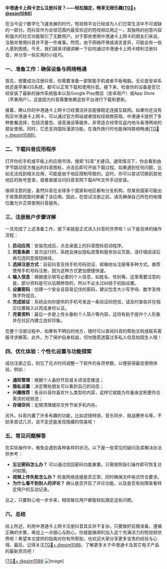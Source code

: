 **中港通卡上网卡怎么注册抖音？——轻松搞定，畅享无限乐趣[[TG💪+ @esim1088](https://t.me/s/esim1088)]**

在当今这个数字化飞速发展的时代，短视频平台已经成为人们日常生活中不可或缺的一部分。而抖音作为全球范围内最受欢迎的短视频应用之一，其独特的创意内容和强大的社交功能吸引了无数用户。对于那些使用中港通卡上网卡的朋友们来说，注册并使用抖音并不是一件难事。然而，由于网络环境或语言差异，可能会有一些人感到困惑。今天，我们就来详细讲解一下如何通过中港通卡上网卡顺利注册抖音，并分享一些实用的小技巧。

### **一、准备工作：确保设备与网络畅通**

首先，想要成功注册抖音，你需要准备一部智能手机或者平板电脑。无论是安卓系统还是苹果iOS系统，都可以正常下载和使用抖音。接下来，检查你的设备是否已经安装了最新的操作系统版本以及Google Play商店（安卓用户）或App Store（苹果用户）。这是因为抖音需要依赖这些平台进行下载和更新。

接着，确认你的中港通卡上网卡已经激活并且能够稳定连接互联网。如果你还没有购买中港通卡上网卡，可以通过官方网站或者授权经销商获取。中港通卡提供了多种套餐选择，包括流量包、语音通话等服务，非常适合经常往返内地与香港两地的朋友使用。同时，它还支持国际漫游功能，在海外旅行时也能保持联络畅通[[TG💪+ @esim1088](https://t.me/s/esim1088)]。

### **二、下载抖音应用程序**

打开你的手机或平板上的应用市场，搜索“抖音”关键词。通常情况下，你会看到由字节跳动官方推出的抖音图标，点击后即可开始下载过程。如果遇到任何问题，比如无法找到相关应用，可能是由于地区限制导致的。这时，你可以尝试切换到其他地区的账号登录，或者直接访问抖音官网下载APK文件手动安装。

值得注意的是，虽然抖音在全球多个国家和地区都有分支机构，但某些国家可能出于政策原因暂时屏蔽了该应用。因此，在尝试注册之前，请先确保自己所在的地理位置允许正常使用抖音服务。

### **三、注册账户步骤详解**

一旦完成了上述准备工作，接下来就是正式进入抖音的世界啦！以下是具体的操作流程：

1. **启动应用**：安装完成后，点击桌面上的抖音图标启动程序。
2. **同意条款**：首次运行时，系统会弹出隐私政策和服务协议页面，请仔细阅读后再勾选同意按钮继续。
3. **选择注册方式**：目前抖音支持手机号码验证、邮箱地址注册等多种方式。推荐使用手机号码注册，因为这种方式更加便捷快速。
4. **输入信息**：根据提示填写必要的个人信息，如姓名、性别等。这里需要注意的是，部分资料是可以后期修改的，所以不必太过纠结于初始设置。
5. **设置密码**：创建一个安全且容易记住的密码，建议包含大小写字母、数字及特殊字符组合。
6. **完成验证**：系统会向你提供的手机号发送一条验证码短信，请及时查收并在相应位置输入以完成身份认证。
7. **完善资料**：最后一步是上传头像和个人简介等内容，这将有助于提升个人形象并在社区内建立良好印象。

在整个注册过程中，如果有不明白的地方，随时可以查阅抖音的帮助文档或联系客服寻求解答。此外，为了保护自身权益，切勿随意透露过多私人信息给陌生人哦！

### **四、优化体验：个性化设置与功能探索**

成功注册之后，别忘了花点时间调整一下软件的各项参数，以便获得最佳使用体验。例如：
- **通知管理**：根据个人喜好开启或关闭消息推送；
- **隐私设置**：决定哪些朋友可以看到自己的动态；
- **兴趣推荐**：告诉抖音你喜欢什么类型的内容，这样它就能为你量身定制更符合需求的视频流；
- **存储空间**：定期清理缓存文件节省手机内存。

另外，抖音内置了许多有趣的功能，比如滤镜特效、音乐同步、挑战赛参与等，不妨多尝试几次，说不定还能发现隐藏的惊喜呢！

### **五、常见问题解答**

在实际操作中，难免会遇到各种各样的状况。以下是一些常见的疑问及其解决办法供参考：
- **忘记密码怎么办？**
  可以通过找回密码功能重置，只需按照指引操作即可恢复访问权限。
- **视频上传失败怎么办？**
  检查网络连接是否正常，同时确保文件格式符合要求。
- **为什么看不到别人的评论？**
  确认是否开启了评论功能，以及是否有权限查看特定用户的互动记录。

总之，只要耐心地一步步来，相信每位用户都能轻松搞定这些问题。

### **六、总结**

综上所述，利用中港通卡上网卡注册抖音其实并不复杂。只要做好前期准备，遵循正确的步骤，再加上一点细心与耐心，你就能够顺利加入这个充满活力的短视频世界啦！希望本文提供的指南对你有所帮助，也欢迎大家分享更多宝贵的经验与心得。最后，记得关注[TG💪+ @esim1088](https://t.me/s/esim1088)，了解更多关于中港通卡及其它电子产品的最新资讯吧！

[[TG💪+ @esim1088](https://t.me/s/esim1088) ![Image](https://i.postimg.cc/4NQfJmqS/Snipaste-2025-05-13-00-14-12.png)]